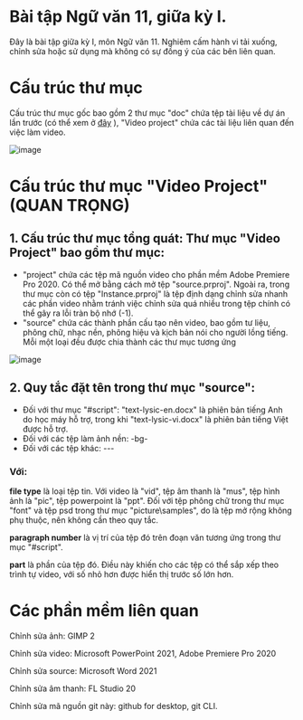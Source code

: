 # Bài tập Ngữ văn 11, giữa kỳ I.
Đây là bài tập giữa kỳ I, môn Ngữ văn 11. Nghiêm cấm hành vi tải xuống, chỉnh sửa hoặc sử dụng mà không có sự đồng ý của các bên liên quan.

# Cấu trúc thư mục

Cấu trúc thư mục gốc bao gồm 2 thư mục "doc" chứa tệp tài liệu về dự án lần trước (có thể xem ở [đây](https://drive.google.com/drive/folders/1nhZt4XnF6knhiakI_BPvZwZYS6g6yr2W?usp=sharing) ), "Video project" chứa các tài liệu liên quan đến việc làm video.

![image](https://user-images.githubusercontent.com/115929530/196038126-bbfa6ee9-949a-432a-94e0-405aa44efdb6.png)


# Cấu trúc thư mục "Video Project" (QUAN TRỌNG)

## 1. Cấu trúc thư mục tổng quát: Thư mục "Video Project" bao gồm thư mục:
  + "project" chứa các tệp mã nguồn video cho phần mềm Adobe Premiere Pro 2020. Có thể mở bằng cách mở tệp "source.prproj". Ngoài ra, trong thư mục còn có tệp "Instance.prproj" là tệp định dạng chỉnh sửa nhanh các phần video nhằm tránh việc chỉnh sửa quá nhiều trong tệp chính có thể gây ra lỗi tràn bộ nhớ (-1).
  + "source" chứa các thành phần cấu tạo nên video, bao gồm tư liệu, phông chữ, nhạc nền, phông hiệu và kịch bản nói cho người lồng tiếng. Mỗi một loại đều được chia thành các thư mục tương ứng

![image](https://user-images.githubusercontent.com/115929530/196038293-5bd1839b-840c-498d-a254-3d4702c346c3.png)


## 2. Quy tắc đặt tên trong thư mục "source":
  + Đối với thư mục "#script": "text-lysic-en.docx" là phiên bản tiếng Anh do học máy hỗ trợ, trong khi "text-lysic-vi.docx" là phiên bản tiếng Việt được hỗ trợ.
  + Đối với các tệp làm ảnh nền: <file type>-bg-<part>
  + Đối với các tệp khác: <file type>-<paragraph number>-<scene num>-<part>
### Với:
**file type** là loại tệp tin. Với video là "vid", tệp âm thanh là "mus", tệp hình ảnh là "pic", tệp powerpoint là "ppt". Đối với tệp phông chữ trong thư mục "font" và tệp psd trong thư mục "picture\samples", do là tệp mở rộng không phụ thuộc, nên không cần theo quy tắc.
  
**paragraph number** là vị trí của tệp đó trên đoạn văn tương ứng trong thư mục "#script". 

**part** là phần của tệp đó. Điều này khiến cho các tệp có thể sắp xếp theo trình tự video, với số nhỏ hơn được hiển thị trước số lớn hơn.
 

# Các phần mềm liên quan
Chỉnh sửa ảnh: GIMP 2

Chỉnh sửa video: Microsoft PowerPoint 2021, Adobe Premiere Pro 2020

Chỉnh sửa source: Microsoft Word 2021

Chỉnh sửa âm thanh: FL Studio 20

Chỉnh sửa mã nguồn git này: github for desktop, git CLI.
